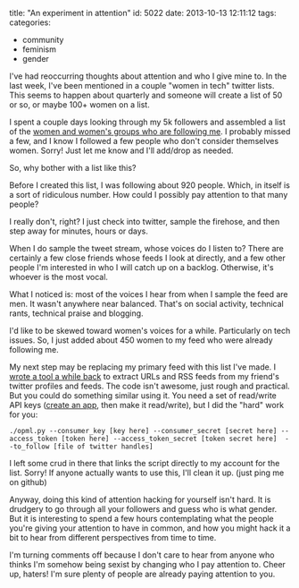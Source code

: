 title: "An experiment in attention"
id: 5022
date: 2013-10-13 12:11:12
tags: 
categories: 
- community
- feminism
- gender

I've had reoccurring thoughts about attention and who I give mine to. In the last week, I've been mentioned in a couple "women in tech" twitter lists. This seems to happen about quarterly and someone will create a list of 50 or so, or maybe 100+ women on a list.

I spent a couple days looking through my 5k followers and assembled a list of the [women and women's groups who are following me](https://twitter.com/selenamarie/lists/womentofollow). I probably missed a few, and I know I followed a few people who don't consider themselves women. Sorry! Just let me know and I'll add/drop as needed.

So, why bother with a list like this?

Before I created this list, I was following about 920 people. Which, in itself is a sort of ridiculous number. How could I possibly pay attention to that many people?

I really don't, right? I just check into twitter, sample the firehose, and then step away for minutes, hours or days.

When I do sample the tweet stream, whose voices do I listen to? There are certainly a few close friends whose feeds I look at directly, and a few other people I'm interested in who I will catch up on a backlog. Otherwise, it's whoever is the most vocal.

What I noticed is: most of the voices I hear from when I sample the feed are men. It wasn't anywhere near balanced. That's on social activity, technical rants, technical praise and blogging.

I'd like to be skewed toward women's voices for a while. Particularly on tech issues. So, I just added about 450 women to my feed who were already following me.

My next step may be replacing my primary feed with this list I've made. I [wrote a tool a while back](https://github.com/selenamarie/keepup) to extract URLs and RSS feeds from my friend's twitter profiles and feeds. The code isn't awesome, just rough and practical. But you could do something similar using it. You need a set of read/write API keys ([create an app](https://dev.twitter.com/apps), then make it read/write), but I did the "hard" work for you:

    ./opml.py --consumer_key [key here] --consumer_secret [secret here] --access_token [token here] --access_token_secret [token secret here]  --to_follow [file of twitter handles]

I left some crud in there that links the script directly to my account for the list. Sorry! If anyone actually wants to use this, I'll clean it up. (just ping me on github)

Anyway, doing this kind of attention hacking for yourself isn't hard. It is drudgery to go through all your followers and guess who is what gender. But it is interesting to spend a few hours contemplating what the people you're giving your attention to have in common, and how you might hack it a bit to hear from different perspectives from time to time.

I'm turning comments off because I don't care to hear from anyone who thinks I'm somehow being sexist by changing who I pay attention to. Cheer up, haters! I'm sure plenty of people are already paying attention to you.
